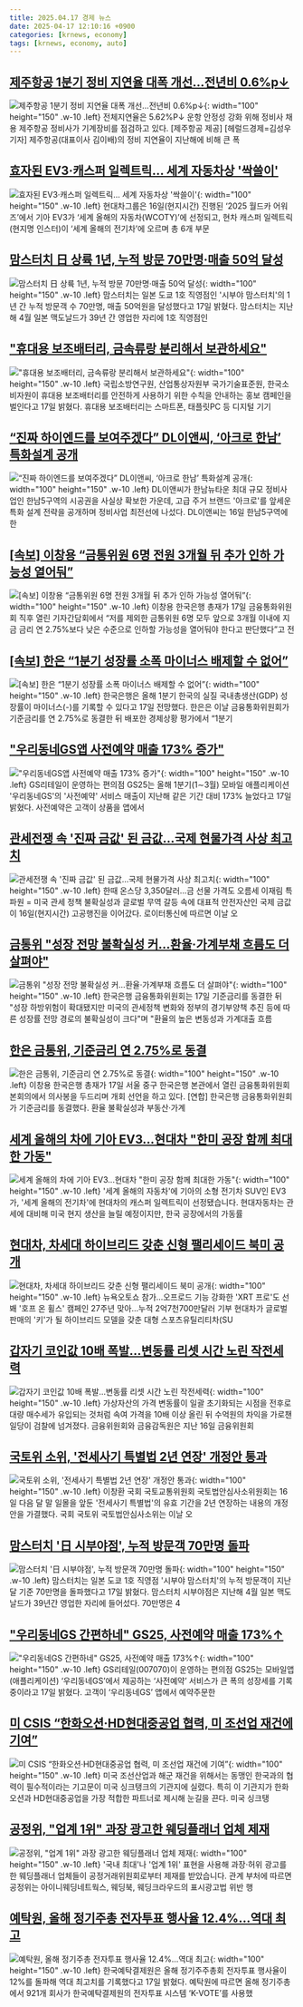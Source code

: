 ```yaml
---
title: 2025.04.17 경제 뉴스
date: 2025-04-17 12:10:16 +0900
categories: [krnews, economy]
tags: [krnews, economy, auto]
---
```

## [제주항공 1분기 정비 지연율 대폭 개선…전년비 0.6%p↓](https://n.news.naver.com/mnews/article/016/0002458675)

![제주항공 1분기 정비 지연율 대폭 개선…전년비 0.6%p↓](https://mimgnews.pstatic.net/image/origin/016/2025/04/17/2458675.jpg?type=nf220_150){: width="100" height="150" .w-10 .left}
전체지연율은 5.62%P↓ 운항 안정성 강화 위해 정비사 채용 제주항공 정비사가 기계장비를 점검하고 있다. [제주항공 제공] [헤럴드경제=김성우 기자] 제주항공(대표이사 김이배)의 정비 지연율이 지난해에 비해 큰 폭

## [효자된 EV3·캐스퍼 일렉트릭… 세계 자동차상 '싹쓸이'](https://n.news.naver.com/mnews/article/119/0002946294)

![효자된 EV3·캐스퍼 일렉트릭… 세계 자동차상 '싹쓸이'](https://mimgnews.pstatic.net/image/origin/119/2025/04/17/2946294.jpg?type=nf220_150){: width="100" height="150" .w-10 .left}
현대차그룹은 16일(현지시간) 진행된 ‘2025 월드카 어워즈’에서 기아 EV3가 ‘세계 올해의 자동차(WCOTY)’에 선정되고, 현차 캐스퍼 일렉트릭(현지명 인스터)이 ‘세계 올해의 전기차’에 오르며 총 6개 부문

## [맘스터치 日 상륙 1년, 누적 방문 70만명·매출 50억 달성](https://n.news.naver.com/mnews/article/003/0013188852)

![맘스터치 日 상륙 1년, 누적 방문 70만명·매출 50억 달성](https://mimgnews.pstatic.net/image/origin/003/2025/04/17/13188852.jpg?type=nf220_150){: width="100" height="150" .w-10 .left}
맘스터치는 일본 도쿄 1호 직영점인 '시부야 맘스터치'의 1년 간 누적 방문객 수 70만명, 매출 50억원을 달성했다고 17일 밝혔다. 맘스터치는 지난해 4월 일본 맥도날드가 39년 간 영업한 자리에 1호 직영점인

## ["휴대용 보조배터리, 금속류랑 분리해서 보관하세요"](https://n.news.naver.com/mnews/article/003/0013189289)

!["휴대용 보조배터리, 금속류랑 분리해서 보관하세요"](https://mimgnews.pstatic.net/image/origin/003/2025/04/17/13189289.jpg?type=nf220_150){: width="100" height="150" .w-10 .left}
국립소방연구원, 산업통상자원부 국가기술표준원, 한국소비자원이 휴대용 보조배터리를 안전하게 사용하기 위한 수칙을 안내하는 홍보 캠페인을 벌인다고 17일 밝혔다. 휴대용 보조배터리는 스마트폰, 태플릿PC 등 디지털 기기

## [“진짜 하이엔드를 보여주겠다” DL이앤씨, ‘아크로 한남’ 특화설계 공개](https://n.news.naver.com/mnews/article/277/0005579282)

![“진짜 하이엔드를 보여주겠다” DL이앤씨, ‘아크로 한남’ 특화설계 공개](https://mimgnews.pstatic.net/image/origin/277/2025/04/17/5579282.jpg?type=nf220_150){: width="100" height="150" .w-10 .left}
DL이앤씨가 한남뉴타운 최대 규모 정비사업인 한남5구역의 시공권을 사실상 확보한 가운데, 고급 주거 브랜드 '아크로'를 앞세운 특화 설계 전략을 공개하며 정비사업 최전선에 나섰다. DL이앤씨는 16일 한남5구역에 한

## [[속보] 이창용 “금통위원 6명 전원 3개월 뒤 추가 인하 가능성 열어둬”](https://n.news.naver.com/mnews/article/366/0001070044)

![[속보] 이창용 “금통위원 6명 전원 3개월 뒤 추가 인하 가능성 열어둬”](https://mimgnews.pstatic.net/image/origin/366/2025/04/17/1070044.jpg?type=nf220_150){: width="100" height="150" .w-10 .left}
이창용 한국은행 총재가 17일 금융통화위원회 직후 열린 기자간담회에서 “저를 제외한 금통위원 6명 모두 앞으로 3개월 이내에 지금 금리 연 2.75%보다 낮은 수준으로 인하할 가능성을 열어둬야 한다고 판단했다”고 전

## [[속보] 한은 “1분기 성장률 소폭 마이너스 배제할 수 없어”](https://n.news.naver.com/mnews/article/009/0005477877)

![[속보] 한은 “1분기 성장률 소폭 마이너스 배제할 수 없어”](https://mimgnews.pstatic.net/image/origin/009/2025/04/17/5477877.jpg?type=nf220_150){: width="100" height="150" .w-10 .left}
한국은행은 올해 1분기 한국의 실질 국내총생산(GDP) 성장률이 마이너스(-)를 기록할 수 있다고 17일 전망했다. 한은은 이날 금융통화위원회가 기준금리를 연 2.75%로 동결한 뒤 배포한 경제상황 평가에서 “1분기

## ["우리동네GS앱 사전예약 매출 173% 증가"](https://n.news.naver.com/mnews/article/014/0005337205)

!["우리동네GS앱 사전예약 매출 173% 증가"](https://mimgnews.pstatic.net/image/origin/014/2025/04/17/5337205.jpg?type=nf220_150){: width="100" height="150" .w-10 .left}
GS리테일이 운영하는 편의점 GS25는 올해 1분기(1∼3월) 모바일 애플리케이션 '우리동네GS'의 '사전예약' 서비스 매출이 지난해 같은 기간 대비 173% 늘었다고 17일 밝혔다. 사전예약은 고객이 상품을 앱에서

## [관세전쟁 속 '진짜 금값' 된 금값…국제 현물가격 사상 최고치](https://n.news.naver.com/mnews/article/001/0015335113)

![관세전쟁 속 '진짜 금값' 된 금값…국제 현물가격 사상 최고치](https://mimgnews.pstatic.net/image/origin/001/2025/04/17/15335113.jpg?type=nf220_150){: width="100" height="150" .w-10 .left}
한때 온스당 3,350달러…금 선물 가격도 오름세 이재림 특파원 = 미국 관세 정책 불확실성과 글로벌 무역 갈등 속에 대표적 안전자산인 국제 금값이 16일(현지시간) 고공행진을 이어갔다. 로이터통신에 따르면 이날 오

## [금통위 "성장 전망 불확실성 커…환율·가계부채 흐름도 더 살펴야"](https://n.news.naver.com/mnews/article/277/0005579447)

![금통위 "성장 전망 불확실성 커…환율·가계부채 흐름도 더 살펴야"](https://mimgnews.pstatic.net/image/origin/277/2025/04/17/5579447.jpg?type=nf220_150){: width="100" height="150" .w-10 .left}
한국은행 금융통화위원회는 17일 기준금리를 동결한 뒤 "성장 하방위험이 확대됐지만 미국의 관세정책 변화와 정부의 경기부양책 추진 등에 따른 성장률 전망 경로의 불확실성이 크다"며 "환율의 높은 변동성과 가계대출 흐름

## [한은 금통위, 기준금리 연 2.75%로 동결](https://n.news.naver.com/mnews/article/016/0002458627)

![한은 금통위, 기준금리 연 2.75%로 동결](https://mimgnews.pstatic.net/image/origin/016/2025/04/17/2458627.jpg?type=nf220_150){: width="100" height="150" .w-10 .left}
이창용 한국은행 총재가 17일 서울 중구 한국은행 본관에서 열린 금융통화위원회 본회의에서 의사봉을 두드리며 개회 선언을 하고 있다. [연합] 한국은행 금융통화위원회가 기준금리를 동결했다. 환율 불확실성과 부동산·가계

## [세계 올해의 차에 기아 EV3...현대차 "한미 공장 함께 최대한 가동"](https://n.news.naver.com/mnews/article/052/0002181249)

![세계 올해의 차에 기아 EV3...현대차 "한미 공장 함께 최대한 가동"](https://mimgnews.pstatic.net/image/origin/052/2025/04/17/2181249.jpg?type=nf220_150){: width="100" height="150" .w-10 .left}
'세계 올해의 자동차'에 기아의 소형 전기차 SUV인 EV3가, '세계 올해의 전기차'에 현대차의 캐스퍼 일렉트릭이 선정됐습니다. 현대자동차는 관세에 대비해 미국 현지 생산을 늘릴 예정이지만, 한국 공장에서의 가동률

## [현대차, 차세대 하이브리드 갖춘 신형 팰리세이드 북미 공개](https://n.news.naver.com/mnews/article/001/0015335353)

![현대차, 차세대 하이브리드 갖춘 신형 팰리세이드 북미 공개](https://mimgnews.pstatic.net/image/origin/001/2025/04/17/15335353.jpg?type=nf220_150){: width="100" height="150" .w-10 .left}
뉴욕오토쇼 참가…오프로드 기능 강화한 'XRT 프로'도 선봬 '호프 온 휠스' 캠페인 27주년 맞아…누적 2억7천700만달러 기부 현대차가 글로벌 판매의 '키'가 될 하이브리드 모델을 갖춘 대형 스포츠유틸리티차(SU

## [갑자기 코인값 10배 폭발…변동률 리셋 시간 노린 작전세력](https://n.news.naver.com/mnews/article/008/0005181843)

![갑자기 코인값 10배 폭발…변동률 리셋 시간 노린 작전세력](https://mimgnews.pstatic.net/image/origin/008/2025/04/17/5181843.jpg?type=nf220_150){: width="100" height="150" .w-10 .left}
가상자산의 가격 변동률이 일괄 초기화되는 시점을 전후로 대량 매수세가 유입되는 것처럼 속여 가격을 10배 이상 올린 뒤 수억원의 차익을 가로챈 일당이 검찰에 넘겨졌다. 금융위원회와 금융감독원은 지난 16일 금융위원회

## [국토위 소위, '전세사기 특별법 2년 연장' 개정안 통과](https://n.news.naver.com/mnews/article/003/0013187292)

![국토위 소위, '전세사기 특별법 2년 연장' 개정안 통과](https://mimgnews.pstatic.net/image/origin/003/2025/04/16/13187292.jpg?type=nf220_150){: width="100" height="150" .w-10 .left}
이창환 국회 국토교통위원회 국토법안심사소위원회는 16일 다음 달 말 일몰을 앞둔 '전세사기 특별법'의 유효 기간을 2년 연장하는 내용의 개정안을 가결했다. 국회 국토위 국토법안심사소위는 이날 오

## [맘스터치 '日 시부야점', 누적 방문객 70만명 돌파](https://n.news.naver.com/mnews/article/030/0003304292)

![맘스터치 '日 시부야점', 누적 방문객 70만명 돌파](https://mimgnews.pstatic.net/image/origin/030/2025/04/17/3304292.jpg?type=nf220_150){: width="100" height="150" .w-10 .left}
맘스터치는 일본 도쿄 1호 직영점 '시부야 맘스터치'의 누적 방문객이 지난달 기준 70만명을 돌파했다고 17일 밝혔다. 맘스터치 시부야점은 지난해 4월 일본 맥도날드가 39년간 영업한 자리에 들어섰다. 70만명은 4

## ["우리동네GS 간편하네" GS25, 사전예약 매출 173%↑](https://n.news.naver.com/mnews/article/018/0005989715)

!["우리동네GS 간편하네" GS25, 사전예약 매출 173%↑](https://mimgnews.pstatic.net/image/origin/018/2025/04/17/5989715.jpg?type=nf220_150){: width="100" height="150" .w-10 .left}
GS리테일(007070)이 운영하는 편의점 GS25는 모바일앱(애플리케이션) ‘우리동네GS’에서 제공하는 ‘사전예약’ 서비스가 큰 폭의 성장세를 기록 중이라고 17일 밝혔다. 고객이 ‘우리동네GS’ 앱에서 예약주문한

## [미 CSIS “한화오션·HD현대중공업 협력, 미 조선업 재건에 기여”](https://n.news.naver.com/mnews/article/032/0003363926)

![미 CSIS “한화오션·HD현대중공업 협력, 미 조선업 재건에 기여”](https://mimgnews.pstatic.net/image/origin/032/2025/04/17/3363926.jpg?type=nf220_150){: width="100" height="150" .w-10 .left}
미국 조선산업과 해군 재건을 위해서는 동맹인 한국과의 협력이 필수적이라는 기고문이 미국 싱크탱크의 기관지에 실렸다. 특히 이 기관지가 한화오션과 HD현대중공업을 가장 적합한 파트너로 제시해 눈길을 끈다. 미국 싱크탱

## [공정위, "업계 1위" 과장 광고한 웨딩플래너 업체 제재](https://n.news.naver.com/mnews/article/422/0000731936)

![공정위, "업계 1위" 과장 광고한 웨딩플래너 업체 제재](https://mimgnews.pstatic.net/image/origin/422/2025/04/17/731936.jpg?type=nf220_150){: width="100" height="150" .w-10 .left}
'국내 최대'나 '업계 1위' 표현을 사용해 과장·허위 광고를 한 웨딩플래너 업체들이 공정거래위원회로부터 제재를 받았습니다. 관계 부처에 따르면 공정위는 아이니웨딩네트웍스, 웨딩북, 웨딩크라우드의 표시광고법 위반 행

## [예탁원, 올해 정기주총 전자투표 행사율 12.4%…역대 최고](https://n.news.naver.com/mnews/article/018/0005989893)

![예탁원, 올해 정기주총 전자투표 행사율 12.4%…역대 최고](https://mimgnews.pstatic.net/image/origin/018/2025/04/17/5989893.jpg?type=nf220_150){: width="100" height="150" .w-10 .left}
한국예탁결제원은 올해 정기주주총회 전자투표 행사율이 12%를 돌파해 역대 최고치를 기록했다고 17일 밝혔다. 예탁원에 따르면 올해 정기주총에서 921개 회사가 한국예탁결제원의 전자투표 시스템 ‘K-VOTE’를 사용했

